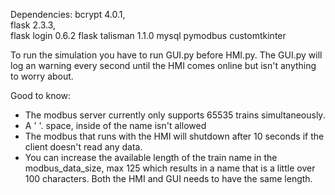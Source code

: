 Dependencies:
bcrypt 4.0.1,                                          
flask 2.3.3,                             
flask login 0.6.2
flask talisman 1.1.0
mysql
pymodbus
customtkinter

To run the simulation you have to run GUI.py before HMI.py. The GUI.py will log an warning every second until the HMI comes online but isn't anything to worry about.

Good to know:
* The modbus server currently only supports 65535 trains simultaneously. 
* A ' '. space, inside of the name isn't allowed
* The modbus that runs with the HMI will shutdown after 10 seconds if the client doesn't read any data.
* You can increase the available length of the train name in the modbus_data_size, max 125 which results in a name that is a little over 100 characters. Both the HMI and GUI needs to have the same length.  

